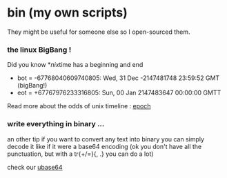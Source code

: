# bin (my own scripts)

They might be useful for someone else so I open-sourced them.

### the linux BigBang !
Did you know \**nix*time has a beginning and end

* bot = -67768040609740805: Wed, 31 Dec -2147481748 23:59:52 GMT (bigBang!)
* eot = +67767976233316805: Sun, 00 Jan 2147483647 00:00:00 GMTT

 Read more about the odds of unix timeline : [epoch](epoch)

### write everything in binary ...

an other tip if you want to convert any text into binary
you can simply decode it like if it were a base64 encoding
(ok you don't have all the punctuation, but with a tr{+/=}{, .}
you can do a lot)

 check our [ubase64](ubase64)

